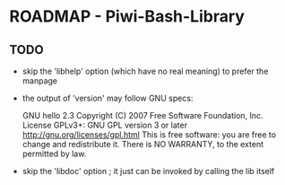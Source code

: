 ROADMAP - Piwi-Bash-Library
===========================

## TODO

-   skip the 'libhelp' option (which have no real meaning) to prefer the manpage
-   the output of 'version' may follow GNU specs:

    GNU hello 2.3
    Copyright (C) 2007 Free Software Foundation, Inc.
    License GPLv3+: GNU GPL version 3 or later <http://gnu.org/licenses/gpl.html>
    This is free software: you are free to change and redistribute it.
    There is NO WARRANTY, to the extent permitted by law.

-   skip the 'libdoc' option ; it just can be invoked by calling the lib itself
